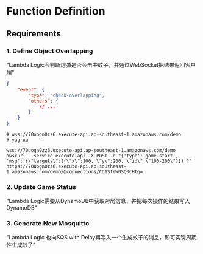 # Function Definition

## Requirements

### 1. Define Object Overlapping

"Lambda Logic会判断炮弹是否会击中蚊子，并通过WebSocket把结果返回客户端"

``` json
{
    "event": {
        "type": "check-overlapping",
        "others": {
            // ...
        }
    }
}
```

```shell
# wss://70uogn0zz6.execute-api.ap-southeast-1.amazonaws.com/demo
# yagrxu

wss://70uogn0zz6.execute-api.ap-southeast-1.amazonaws.com/demo
awscurl --service execute-api -X POST -d "{'type':'game start', 'msg':'{\"targets\":[{\"x\":100, \"y\":200, \"id\":\"100-200\"}]}'}" https://70uogn0zz6.execute-api.ap-southeast-1.amazonaws.com/demo/@connections/CD1SfeW0SQ0CHtg=
```

### 2. Update Game Status

"Lambda Logic需要从DynamoDB中获取对局信息，并把每次操作的结果写入DynamoDB"

### 3. Generate New Mosquitto

"Lambda Logic 也向SQS with Delay再写入一个生成蚊子的消息，即可实现周期性生成蚊子"
